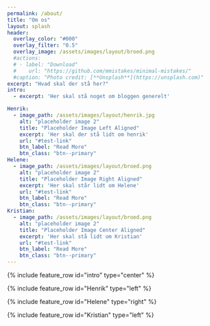 ```yaml
---
permalink: /about/
title: "Om os"
layout: splash
header:
  overlay_color: "#000"
  overlay_filter: "0.5"
  overlay_image: /assets/images/layout/broed.png
  #actions:
  # - label: "Download"
  #    url: "https://github.com/mmistakes/minimal-mistakes/"
  #caption: "Photo credit: [**Unsplash**](https://unsplash.com)"
excerpt: "Hvad skal der stå her?"
intro: 
  - excerpt: 'Her skal stå noget om bloggen generelt'

Henrik:
  - image_path: /assets/images/layout/henrik.jpg
    alt: "placeholder image 2"
    title: "Placeholder Image Left Aligned"
    excerpt: 'Her skal der stå lidt om henrik'
    url: "#test-link"
    btn_label: "Read More"
    btn_class: "btn--primary"
Helene:
  - image_path: /assets/images/layout/broed.png
    alt: "placeholder image 2"
    title: "Placeholder Image Right Aligned"
    excerpt: 'Her skal står lidt om Helene'
    url: "#test-link"
    btn_label: "Read More"
    btn_class: "btn--primary"
Kristian:
  - image_path: /assets/images/layout/broed.png
    alt: "placeholder image 2"
    title: "Placeholder Image Center Aligned"
    excerpt: 'Her skal stå lidt om Kristian'
    url: "#test-link"
    btn_label: "Read More"
    btn_class: "btn--primary"
---
```


{% include feature_row id="intro" type="center" %}


{% include feature_row id="Henrik" type="left" %}

{% include feature_row id="Helene" type="right" %}

{% include feature_row id="Kristian" type="left" %}